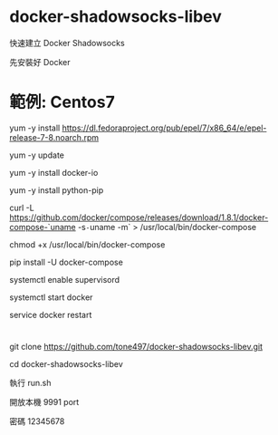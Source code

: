 # docker-shadowsocks-libev

快速建立 Docker Shadowsocks

先安裝好 Docker

# 範例: Centos7

yum -y install https://dl.fedoraproject.org/pub/epel/7/x86_64/e/epel-release-7-8.noarch.rpm

yum -y update

yum -y install docker-io

yum -y install python-pip

curl -L https://github.com/docker/compose/releases/download/1.8.1/docker-compose-`uname -s`-`uname -m` > /usr/local/bin/docker-compose

chmod +x /usr/local/bin/docker-compose

pip install -U docker-compose

systemctl enable supervisord

systemctl start docker

service docker restart

#
git clone https://github.com/tone497/docker-shadowsocks-libev.git

cd docker-shadowsocks-libev

執行 run.sh

開放本機 9991 port

密碼 12345678
